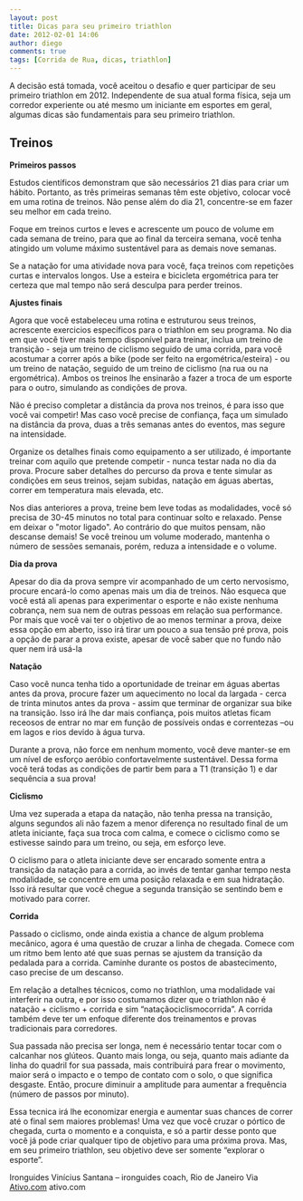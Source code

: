 ```yaml
---
layout: post
title: Dicas para seu primeiro triathlon
date: 2012-02-01 14:06
author: diego
comments: true
tags: [Corrida de Rua, dicas, triathlon]
---
```

A decisão está tomada, você aceitou o desafio e quer participar de seu primeiro triathlon em 2012. Independente de sua atual forma física, seja um corredor experiente ou até mesmo um iniciante em esportes em geral, algumas dicas são fundamentais para seu primeiro triathlon.

## Treinos

**Primeiros passos**

Estudos científicos demonstram que são necessários 21 dias para criar um hábito. Portanto, as três primeiras semanas têm este objetivo, colocar você em uma rotina de treinos. Não pense além do dia 21, concentre-se em fazer seu melhor em cada treino.

Foque em treinos curtos e leves e acrescente um pouco de volume em cada semana de treino, para que ao final da terceira semana, você tenha atingido um volume máximo sustentável para as demais nove semanas. 

Se a natação for uma atividade nova para você, faça treinos com repetições curtas e intervalos longos. Use a esteira e bicicleta ergométrica para ter certeza que mal tempo não será desculpa para perder treinos.

**Ajustes finais**

Agora que você estabeleceu uma rotina e estruturou seus treinos, acrescente exercicios específicos para o triathlon em seu programa. No dia em que você tiver mais tempo disponível para treinar, inclua um treino de transição - seja um treino de ciclismo seguido de uma corrida, para você acostumar a correr após a bike (pode ser feito na ergométrica/esteira) - ou um treino de natação, seguido de um treino de ciclismo (na rua ou na ergométrica). Ambos os treinos lhe ensinarão a fazer a troca de um esporte para o outro, simulando as condições de prova. 

Não é preciso completar a distância da prova nos treinos, é para isso que você vai competir! Mas caso você precise de confiança, faça um simulado na distância da prova, duas a três semanas antes do eventos, mas segure na intensidade. 

Organize os detalhes finais como equipamento a ser utilizado, é importante treinar com aquilo que pretende competir - nunca testar nada no dia da prova. Procure saber detalhes do percurso da prova e tente simular as condições em seus treinos, sejam subidas, natação em águas abertas, correr em temperatura mais elevada, etc. 
 
Nos dias anteriores a prova, treine bem leve todas as modalidades, você só precisa de 30-45 minutos no total para continuar solto e relaxado. Pense em deixar o "motor ligado". Ao contrário do que muitos pensam, não descanse demais! Se você treinou um volume moderado, mantenha o número de sessões semanais, porém, reduza a intensidade e o volume.

**Dia da prova**

Apesar do dia da prova sempre vir acompanhado de um certo nervosismo, procure encará-lo como apenas mais um dia de treinos. Não esqueca que você está ali apenas para experimentar o esporte e não existe nenhuma cobrança, nem sua nem de outras pessoas em relação sua performance. Por mais que você vai ter o objetivo de ao menos terminar a prova, deixe essa opção em aberto, isso irá tirar um pouco a sua tensão pré prova, pois a opção de parar a prova existe, apesar de você saber que no fundo não quer nem irá usá-la

**Natação**

Caso você nunca tenha tido a oportunidade de treinar em águas abertas antes da prova, procure fazer um aquecimento no local da largada - cerca de trinta minutos antes da prova -  assim que terminar de organizar sua bike na transição. Isso irá lhe dar mais confiança, pois muitos atletas ficam receosos de entrar no mar em função de possíveis ondas e correntezas –ou em lagos e rios devido à água turva. 

Durante a prova, não force em nenhum momento, você deve manter-se em um nível de esforço aeróbio confortavelmente sustentável. Dessa forma você terá todas as condições de partir bem para a T1 (transição 1) e dar sequência a sua prova!

**Ciclismo**

Uma vez superada a etapa da natação, não tenha pressa na transição, alguns segundos ali não fazem a menor diferença no resultado final de um atleta iniciante, faça sua troca com calma, e comece o ciclismo como se estivesse saindo para um treino, ou seja, em esforço leve.

O ciclismo para o atleta iniciante deve ser encarado somente entra a transição da natação para a corrida, ao invés de tentar ganhar tempo nesta modalidade, se concentre em uma posição relaxada e em sua hidratação. Isso irá resultar que você chegue a segunda transição se sentindo bem e motivado para correr.

**Corrida**

Passado o ciclismo, onde ainda existia a chance de algum problema mecânico, agora é uma questão de cruzar a linha de chegada. Comece com um ritmo bem lento até que suas pernas se ajustem da transição da pedalada para a corrida. Caminhe durante os postos de abastecimento, caso precise de um descanso.

Em relação a detalhes técnicos, como no triathlon, uma modalidade vai interferir na outra, e por isso costumamos dizer que o triathlon não é natação + ciclismo + corrida e sim “nataçãociclismocorrida”. A corrida também deve ter um enfoque diferente dos treinamentos  e provas tradicionais para corredores. 

Sua passada não precisa ser longa, nem é necessário tentar tocar com o calcanhar nos glúteos. Quanto mais longa, ou seja, quanto mais adiante da linha do quadril for sua passada, mais contribuirá para frear o movimento, maior será o impacto e o tempo de contato com o solo, o que significa desgaste. Então, procure diminuir a amplitude para aumentar a frequência (número de passos por minuto). 

Essa tecnica irá lhe economizar energia e aumentar suas chances de correr até o final sem maiores problemas!
Uma vez que você cruzar o pórtico de chegada, curta o momento e a conquista, e só a partir desse ponto que você já pode criar qualquer tipo de objetivo para uma próxima prova. Mas, em seu primeiro triathlon, seu objetivo deve ser somente “explorar o esporte”.

Ironguides
Vinícius Santana – ironguides coach, Rio de Janeiro
Via <a href="http://www.ativo.com/Esportes/Pages/dicasparaseuprimeirotriathlon2.aspx" target="_blank">Ativo.com</a>
ativo.com


